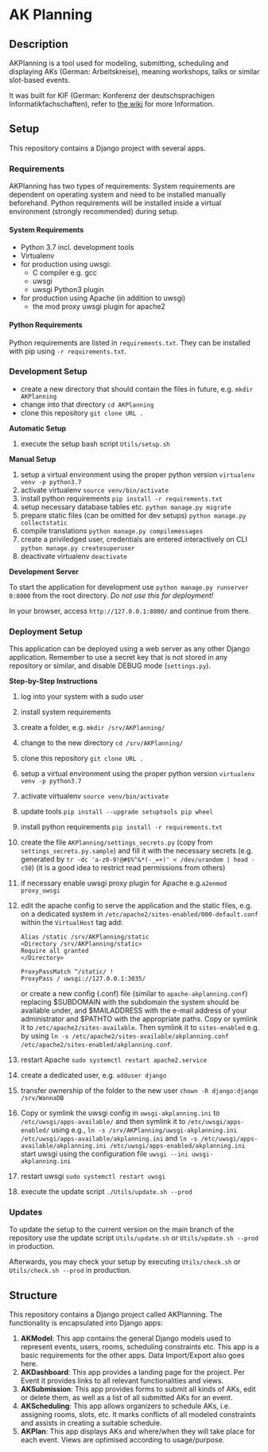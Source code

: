 # AK Planning

## Description

AKPlanning is a tool used for modeling, submitting, scheduling and displaying AKs (German: Arbeitskreise), meaning workshops, talks or similar slot-based events.

It was built for KIF (German: Konferenz der deutschsprachigen Informatikfachschaften), refer to [the wiki](wiki.kif.rocks) for more Information.


## Setup

This repository contains a Django project with several apps.


### Requirements

AKPlanning has two types of requirements: System requirements are dependent on operating system and need to be installed manually beforehand. Python requirements will be installed inside a virtual environment (strongly recommended) during setup.


#### System Requirements

* Python 3.7 incl. development tools
* Virtualenv
* for production using uwsgi:
  * C compiler e.g. gcc
  * uwsgi
  * uwsgi Python3 plugin
* for production using Apache (in addition to uwsgi)
  * the mod proxy uwsgi plugin for apache2


#### Python Requirements

Python requirements are listed in ``requirements.txt``. They can be installed with pip using ``-r requirements.txt``.


### Development Setup

* create a new directory that should contain the files in future, e.g. ``mkdir AKPlanning``
* change into that directory ``cd AKPlanning``
* clone this repository ``git clone URL .``


**Automatic Setup**

1. execute the setup bash script ``Utils/setup.sh``


**Manual Setup**

1. setup a virtual environment using the proper python version ``virtualenv venv -p python3.7``
1. activate virtualenv ``source venv/bin/activate``
1. install python requirements ``pip install -r requirements.txt``
1. setup necessary database tables etc. ``python manage.py migrate``
1. prepare static files (can be omitted for dev setups) ``python manage.py collectstatic``
1. compile translations ``python manage.py compilemessages``
1. create a priviledged user, credentials are entered interactively on CLI ``python manage.py createsuperuser``
1. deactivate virtualenv ``deactivate``


**Development Server**

To start the application for development use ``python manage.py runserver 0:8000`` from the root directory.
*Do not use this for deployment!*

In your browser, access ``http://127.0.0.1:8000/`` and continue from there.


### Deployment Setup

This application can be deployed using a web server as any other Django application.
Remember to use a secret key that is not stored in any repository or similar, and disable DEBUG mode (``settings.py``).

**Step-by-Step Instructions**

1. log into your system with a sudo user
1. install system requirements
1. create a folder, e.g. ``mkdir /srv/AKPlanning/``
1. change to the new directory ``cd /srv/AKPlanning/``
1. clone this repository ``git clone URL .``
1. setup a virtual environment using the proper python version ``virtualenv venv -p python3.7``
1. activate virtualenv ``source venv/bin/activate``
1. update tools ``pip install --upgrade setuptools pip wheel``
1. install python requirements ``pip install -r requirements.txt``
1. create the file ``AKPlanning/settings_secrets.py`` (copy from ``settings_secrets.py.sample``) and fill it with the necessary secrets (e.g. generated by ``tr -dc 'a-z0-9!@#$%^&*(-_=+)' < /dev/urandom | head -c50``) (it is a good idea to restrict read permissions from others)
1. if necessary enable uwsgi proxy plugin for Apache e.g.``a2enmod proxy_uwsgi``
1. edit the apache config to serve the application and the static files, e.g. on a dedicated system in ``/etc/apache2/sites-enabled/000-default.conf`` within the ``VirtualHost`` tag add:

    ```
    Alias /static /srv/AKPlanning/static
    <Directory /srv/AKPlanning/static>
    Require all granted
    </Directory>

    ProxyPassMatch ^/static/ !
    ProxyPass / uwsgi://127.0.0.1:3035/
    ```

    or create a new config (.conf) file (similar to ``apache-akplanning.conf``) replacing $SUBDOMAIN with the subdomain the system should be available under, and $MAILADDRESS with the e-mail address of your administrator and $PATHTO with the appropriate paths. Copy or symlink it to ``/etc/apache2/sites-available``. Then symlink it to ``sites-enabled`` e.g. by using ``ln -s /etc/apache2/sites-available/akplanning.conf /etc/apache2/sites-enabled/akplanning.conf``.
1. restart Apache ``sudo systemctl restart apache2.service``
1. create a dedicated user, e.g. ``adduser django``
1. transfer ownership of the folder to the new user ``chown -R django:django /srv/WannaDB``
1. Copy or symlink the uwsgi config in ``uwsgi-akplanning.ini`` to ``/etc/uwsgi/apps-available/`` and then symlink it to ``/etc/uwsgi/apps-enabled/`` using e.g., ``ln -s /srv/AKPlanning/uwsgi-akplanning.ini /etc/uwsgi/apps-available/akplanning.ini`` and ``ln -s /etc/uwsgi/apps-available/akplanning.ini /etc/uwsgi/apps-enabled/akplanning.ini``
start uwsgi using the configuration file ``uwsgi --ini uwsgi-akplanning.ini``
1. restart uwsgi ``sudo systemctl restart uwsgi``
1. execute the update script ``./Utils/update.sh --prod``


### Updates

To update the setup to the current version on the main branch of the repository use the update script ``Utils/update.sh`` or ``Utils/update.sh --prod`` in production.

Afterwards, you may check your setup by executing ``Utils/check.sh`` or ``Utils/check.sh --prod`` in production.


## Structure

This repository contains a Django project called AKPlanning. The functionality is encapsulated into Django apps:

1. **AKModel**: This app contains the general Django models used to represent events, users, rooms, scheduling constraints etc. This app is a basic requirements for the other apps. Data Import/Export also goes here.
1. **AKDashboard**: This app provides a landing page for the project. Per Event it provides links to all relevant functionalities and views.
1. **AKSubmission**: This app provides forms to submit all kinds of AKs, edit or delete them, as well as a list of all submitted AKs for an event.
1. **AKScheduling**: This app allows organizers to schedule AKs, i.e. assigning rooms, slots, etc. It marks conflicts of all modeled constraints and assists in creating a suitable schedule.
1. **AKPlan**: This app displays AKs and where/when they will take place for each event. Views are optimised according to usage/purpose.
